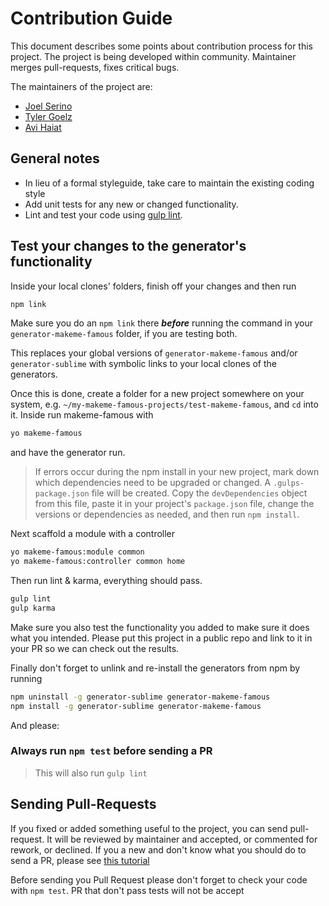 Contribution Guide
===================

This document describes some points about contribution process for this project.
The project is being developed within community. Maintainer merges pull-requests, fixes critical bugs.

The maintainers of the project are:
- [Joel Serino](http://github.com/thinq4yourself)
- [Tyler Goelz](http://github.com/chaboi)
- [Avi Haiat](http://github.com/thaiat)

## General notes

- In lieu of a formal styleguide, take care to maintain the existing coding style 
- Add unit tests for any new or changed functionality.
- Lint and test your code using [gulp lint](http://gulpjs.com/).

## Test your changes to the generator's functionality

Inside your local clones' folders, finish off your changes and then run

```sh
npm link
```

Make sure you do an `npm link` there ***before*** running the command in your `generator-makeme-famous` folder, if you are testing both.

This replaces your global versions of `generator-makeme-famous` and/or `generator-sublime` with symbolic links to your local clones of the generators.

Once this is done, create a folder for a new project somewhere on your system, e.g. `~/my-makeme-famous-projects/test-makeme-famous`, and `cd` into it. Inside run makeme-famous with
```sh
yo makeme-famous
```
and have the generator run. 

>If errors occur during the npm install in your new project, mark down which dependencies need to be upgraded or changed. A `.gulps-package.json` file will be created. Copy the `devDependencies` object from this file, paste it in your project's `package.json` file, change the versions or dependencies as needed, and then run `npm install`.

Next scaffold a module with a controller
```sh
yo makeme-famous:module common
yo makeme-famous:controller common home
```

Then run lint & karma, everything should pass. 
```sh
gulp lint
gulp karma
```

Make sure you also test the functionality you added to make sure it does what you intended. Please put this project in a public repo and link to it in your PR so we can check out the results.

Finally don't forget to unlink and re-install the generators from npm by running
```sh
npm uninstall -g generator-sublime generator-makeme-famous
npm install -g generator-sublime generator-makeme-famous
```

And please:

### Always run `npm test` before sending a PR
> This will also run `gulp lint`

## Sending Pull-Requests

If you fixed or added something useful to the project, you can send pull-request. It will be reviewed by maintainer and accepted, or commented for rework, or declined. If you a new and don't know what you should do to send a PR, please see [this tutorial](https://gist.github.com/luanmuniz/da0b8d2152c4877f93c4)

Before sending you Pull Request please don't forget to check your code with `npm test`. PR that don't pass tests will not be accept
